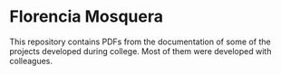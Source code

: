 # Florencia Mosquera

This repository contains PDFs from the documentation of some of the projects developed during college.
Most of them were developed with colleagues.
